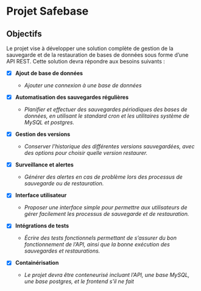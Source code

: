 # Projet Safebase

## Objectifs 

Le projet vise à développer une solution complète de gestion de la sauvegarde et de la restauration de bases de données sous forme d’une API REST. Cette solution devra répondre aux besoins suivants :

- [x] **Ajout de base de données** 
  - _Ajouter une connexion à une base de données_


- [x] **Automatisation des sauvegardes régulières**
  - _Planifier et effectuer des sauvegardes périodiques des bases de données, en utilisant le standard cron et les utilitaires système de MySQL et postgres._


- [x] **Gestion des versions**
  - _Conserver l’historique des différentes versions sauvegardées, avec des options pour choisir quelle version restaurer._


- [x] **Surveillance et alertes**
  - _Générer des alertes en cas de problème lors des processus de sauvegarde ou de restauration._


- [x] **Interface utilisateur** 
  - _Proposer une interface simple pour permettre aux utilisateurs de gérer facilement les processus de sauvegarde et de restauration._


- [x] **Intégrations de tests**
  - _Écrire des tests fonctionnels permettant de s’assurer du bon fonctionnement de l’API, ainsi que la bonne exécution des sauvegardes et restaurations._


- [x] **Containérisation**
  - _Le projet devra être conteneurisé incluant l’API, une base MySQL, une base postgres, et le frontend s'il ne fait_
